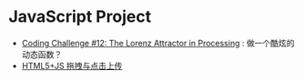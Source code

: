 
# JavaScript Project 

* [Coding Challenge #12: The Lorenz Attractor in Processing](https://www.youtube.com/watch?v=f0lkz2gSsIk&t=546s) : 做一个酷炫的动态函数？
* [HTML5+JS 拖拽与点击上传](https://juejin.im/entry/5975c9466fb9a06bc45d56c6)
